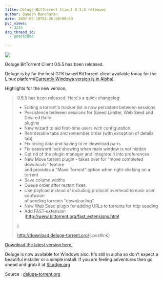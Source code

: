 ```yaml
---
title: Deluge BitTorrent Client 0.5.5 released
author: Danesh Manoharan
date: 2007-09-10T01:26:08+00:00
pvc_views:
  - 3215
dsq_thread_id:
  - 889737890

---
```

![][1]

Deluge BitTorrent Client 0.5.5 has been released.

Deluge is by far the best GTK based BitTorrent client available today for the Linux platform([Currently Windows version is in Alpha][2]).

Highlights for the new version,

> 0.5.5 has been released. Here's a quick changelog:  
> * Editing a torrent's tracker list is now persistent between sessions  
> * Persistence between sessions for Speed Limiter, Web Seed and Desired Ratio  
> plugins  
> * New wizard to aid first-time users with configuration  
> * Reorderable tabs and remember order (with exception of details tab)  
> * Fix losing data and having to re-download parts  
> * Fix password lock showing when main window is not hidden  
> * Get rid of the plugin manager and integrate it into preferences  
> * New Move torrent plugin - takes over for "move completed downloads" feature  
> and provides a "Move Torrent" option when right-clicking on a torrent  
> * Save column widths  
> * Queue order after restart fixes.  
> * Use payload instead of including protocol overhead to ease user confusion  
> of seeding torrents "downloading"  
> * New Web Seed plugin for adding URLs to torrents for http seeding  
> * Add FAST-extension (<!-- m -->http://www.bittorrent.org/fast_extensions.html
> 
> <!-- m -->)
> 
>  
> <!-- m -->
> 
> <http://download.deluge-torrent.org/>{.postlink}

[Download the latest version here.][3]

Deluge is now available for Windows also. It's still in alpha so don't expect a beautiful installer or a simple install. If you are feeling adventures then go ahead and grab it at [Slurdge.org][2]

Source : [deluge-torrent.org][4]

 [1]: http://img299.imageshack.us/img299/6152/delugebanneras9.png
 [2]: http://www.slurdge.org/deluge-on-windows
 [3]: http://deluge-torrent.org/downloads
 [4]: http://deluge-torrent.org/